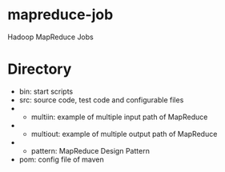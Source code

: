 # mapreduce-job
Hadoop MapReduce Jobs

# Directory
- bin: start scripts
- src: source code, test code and configurable files
- - multiin: example of multiple input path of MapReduce
- - multiout: example of multiple output path of MapReduce
- - pattern: MapReduce Design Pattern
- pom: config file of maven
